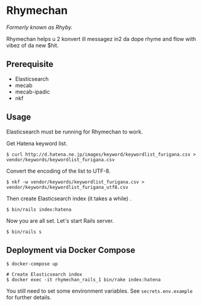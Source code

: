 # Rhymechan

_Formerly known as Rhyby._

Rhymechan helps u 2 konvert ill messagez in2 da dope rhyme and flow with vibez of da new $hit.

## Prerequisite

- Elasticsearch
- mecab
- mecab-ipadic
- nkf

## Usage

Elasticsearch must be running for Rhymechan to work.

Get Hatena keyword list.

```
$ curl http://d.hatena.ne.jp/images/keyword/keywordlist_furigana.csv > vendor/keywords/keywordlist_furigana.csv
```

Convert the encoding of the list to UTF-8.


```
$ nkf -w vendor/keywords/keywordlist_furigana.csv > vendor/keywords/keywordlist_furigana_utf8.csv
```

Then create Elasticsearch index (it takes a while) .

```
$ bin/rails index:hatena
```

Now you are all set. Let's start Rails server.

```
$ bin/rails s
```

## Deployment via Docker Compose

```
$ docker-compose up

# Create Elasticsearch index
$ docker exec -it rhymechan_rails_1 bin/rake index:hatena
```

You still need to set some environment variables. See `secrets.env.example` for further details.
